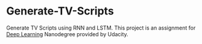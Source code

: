 # Generate-TV-Scripts
Generate TV Scripts using RNN and LSTM.
This project is an assignment for [Deep Learning](https://www.udacity.com/course/deep-learning-nanodegree--nd101) Nanodegree provided by Udacity.
